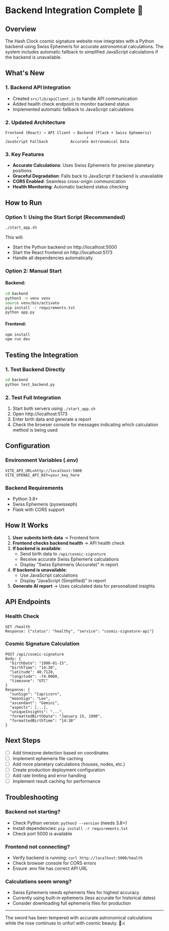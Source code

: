 # Backend Integration Complete 🎉

## Overview

The Hash Clock cosmic signature website now integrates with a Python backend using Swiss Ephemeris for accurate astronomical calculations. The system includes automatic fallback to simplified JavaScript calculations if the backend is unavailable.

## What's New

### 1. **Backend API Integration**
- Created `src/lib/apiClient.js` to handle API communication
- Added health check endpoint to monitor backend status
- Implemented automatic fallback to JavaScript calculations

### 2. **Updated Architecture**
```
Frontend (React) → API Client → Backend (Flask + Swiss Ephemeris)
     ↓                              ↓
JavaScript Fallback          Accurate Astronomical Data
```

### 3. **Key Features**
- **Accurate Calculations**: Uses Swiss Ephemeris for precise planetary positions
- **Graceful Degradation**: Falls back to JavaScript if backend is unavailable
- **CORS Enabled**: Seamless cross-origin communication
- **Health Monitoring**: Automatic backend status checking

## How to Run

### Option 1: Using the Start Script (Recommended)
```bash
./start_app.sh
```
This will:
- Start the Python backend on http://localhost:5000
- Start the React frontend on http://localhost:5173
- Handle all dependencies automatically

### Option 2: Manual Start

#### Backend:
```bash
cd backend
python3 -m venv venv
source venv/bin/activate
pip install -r requirements.txt
python app.py
```

#### Frontend:
```bash
npm install
npm run dev
```

## Testing the Integration

### 1. Test Backend Directly
```bash
cd backend
python test_backend.py
```

### 2. Test Full Integration
1. Start both servers using `./start_app.sh`
2. Open http://localhost:5173
3. Enter birth data and generate a report
4. Check the browser console for messages indicating which calculation method is being used

## Configuration

### Environment Variables (.env)
```
VITE_API_URL=http://localhost:5000
VITE_OPENAI_API_KEY=your_key_here
```

### Backend Requirements
- Python 3.8+
- Swiss Ephemeris (pyswisseph)
- Flask with CORS support

## How It Works

1. **User submits birth data** → Frontend form
2. **Frontend checks backend health** → API health check
3. **If backend is available**:
   - Send birth data to `/api/cosmic-signature`
   - Receive accurate Swiss Ephemeris calculations
   - Display "Swiss Ephemeris (Accurate)" in report
4. **If backend is unavailable**:
   - Use JavaScript calculations
   - Display "JavaScript (Simplified)" in report
5. **Generate AI report** → Uses calculated data for personalized insights

## API Endpoints

### Health Check
```
GET /health
Response: {"status": "healthy", "service": "cosmic-signature-api"}
```

### Cosmic Signature Calculation
```
POST /api/cosmic-signature
Body: {
  "birthDate": "1990-01-15",
  "birthTime": "14:30",
  "latitude": 40.7128,
  "longitude": -74.0060,
  "timezone": "UTC"
}
Response: {
  "sunSign": "Capricorn",
  "moonSign": "Leo",
  "ascendant": "Gemini",
  "aspects": [...],
  "uniqueInsights": "...",
  "formattedBirthDate": "January 15, 1990",
  "formattedBirthTime": "14:30"
}
```

## Next Steps

- [ ] Add timezone detection based on coordinates
- [ ] Implement ephemeris file caching
- [ ] Add more planetary calculations (houses, nodes, etc.)
- [ ] Create production deployment configuration
- [ ] Add rate limiting and error handling
- [ ] Implement result caching for performance

## Troubleshooting

### Backend not starting?
- Check Python version: `python3 --version` (needs 3.8+)
- Install dependencies: `pip install -r requirements.txt`
- Check port 5000 is available

### Frontend not connecting?
- Verify backend is running: `curl http://localhost:5000/health`
- Check browser console for CORS errors
- Ensure .env file has correct API URL

### Calculations seem wrong?
- Swiss Ephemeris needs ephemeris files for highest accuracy
- Currently using built-in ephemeris (less accurate for historical dates)
- Consider downloading full ephemeris files for production

---

The sword has been tempered with accurate astronomical calculations while the rose continues to unfurl with cosmic beauty. 🌹⚔️
